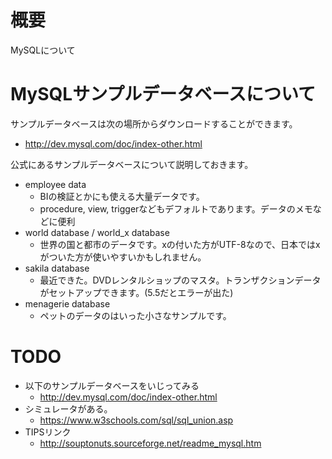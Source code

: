 # 概要
MySQLについて

# MySQLサンプルデータベースについて
サンプルデータベースは次の場所からダウンロードすることができます。
- http://dev.mysql.com/doc/index-other.html

公式にあるサンプルデータベースについて説明しておきます。
- employee data
  - BIの検証とかにも使える大量データです。
  - procedure, view, triggerなどもデフォルトであります。データのメモなどに便利
- world database / world\_x database
  - 世界の国と都市のデータです。xの付いた方がUTF-8なので、日本ではxがついた方が使いやすいかもしれません。
- sakila database
  - 最近できた。DVDレンタルショップのマスタ。トランザクションデータがセットアップできます。(5.5だとエラーが出た)
- menagerie database
  - ペットのデータのはいった小さなサンプルです。

# TODO
- 以下のサンプルデータベースをいじってみる
  - http://dev.mysql.com/doc/index-other.html
- シミュレータがある。
  - https://www.w3schools.com/sql/sql_union.asp
- TIPSリンク
  - http://souptonuts.sourceforge.net/readme_mysql.htm
